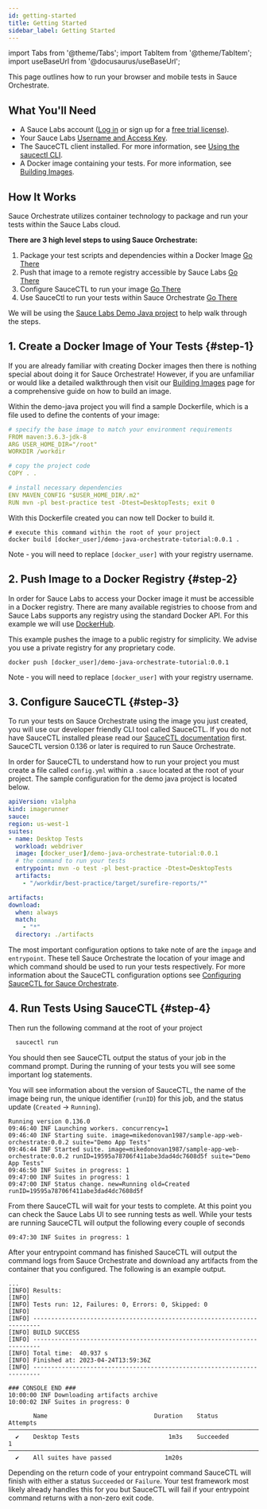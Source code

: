 ```yaml
---
id: getting-started
title: Getting Started
sidebar_label: Getting Started
---
```


import Tabs from '@theme/Tabs';
import TabItem from '@theme/TabItem';
import useBaseUrl from '@docusaurus/useBaseUrl';

This page outlines how to run your browser and mobile tests in Sauce Orchestrate.

## What You'll Need

- A Sauce Labs account ([Log in](https://accounts.saucelabs.com/am/XUI/#login/) or sign up for a [free trial license](https://saucelabs.com/sign-up)).
- Your Sauce Labs [Username and Access Key](https://app.saucelabs.com/user-settings).
- The SauceCTL client installed. For more information, see [Using the saucectl CLI](/dev/cli/saucectl).
- A Docker image containing your tests. For more information, see [Building Images](/hosted-orchestration/building-images).

## How It Works

Sauce Orchestrate utilizes container technology to package and run your tests within the Sauce Labs cloud.

<b>There are 3 high level steps to using Sauce Orchestrate:</b>

1. Package your test scripts and dependencies within a Docker Image [Go There](#step-1)
2. Push that image to a remote registry accessible by Sauce Labs [Go There](#step-2)
3. Configure SauceCTL to run your image [Go There](#step-4)
4. Use SauceCtl to run your tests within Sauce Orchestrate [Go There](#step-4)

We will be using the [Sauce Labs Demo Java project](https://github.com/saucelabs-training/demo-java) to help walk through the steps.

## 1. Create a Docker Image of Your Tests {#step-1}

If you are already familiar with creating Docker images then there is nothing special about doing it for Sauce Orchestrate! However, if you are unfamiliar or would like a detailed walkthrough then visit our [Building Images](./building-images.md) page for a comprehensive guide on how to build an image.

Within the demo-java project you will find a sample Dockerfile, which is a file used to define the contents of your image:

```yaml showLineNumbers
# specify the base image to match your environment requirements
FROM maven:3.6.3-jdk-8
ARG USER_HOME_DIR="/root"
WORKDIR /workdir

# copy the project code
COPY . .

# install necessary dependencies
ENV MAVEN_CONFIG "$USER_HOME_DIR/.m2"
RUN mvn -pl best-practice test -Dtest=DesktopTests; exit 0
```

With this Dockerfile created you can now tell Docker to build it.

```
# execute this command within the root of your project
docker build [docker_user]/demo-java-orchestrate-tutorial:0.0.1 .
```

Note - you will need to replace `[docker_user]` with your registry username.

## 2. Push Image to a Docker Registry {#step-2}

In order for Sauce Labs to access your Docker image it must be accessible in a Docker registry. There are many available registries to choose from and Sauce Labs supports any registry using the standard Docker API. For this example we will use [DockerHub](https://hub.docker.com).

This example pushes the image to a public registry for simplicity. We advise you use a private registry for any proprietary code.

```
docker push [docker_user]/demo-java-orchestrate-tutorial:0.0.1
```

Note - you will need to replace `[docker_user]` with your registry username.

## 3. Configure SauceCTL {#step-3}

To run your tests on Sauce Orchestrate using the image you just created, you will use our developer friendly CLI tool called SauceCTL. If you do not have SauceCTL installed please read our [SauceCTL documentation](/dev/cli/saucectl) first. SauceCTL version 0.136 or later is required to run Sauce Orchestrate.

In order for SauceCTL to understand how to run your project you must create a file called `config.yml` within a `.sauce` located at the root of your project. The sample configuration for the demo java project is located below.

```yaml showLineNumbers
apiVersion: v1alpha
kind: imagerunner
sauce:
region: us-west-1
suites:
- name: Desktop Tests
  workload: webdriver
  image: [docker_user]/demo-java-orchestrate-tutorial:0.0.1
  # the command to run your tests
  entrypoint: mvn -o test -pl best-practice -Dtest=DesktopTests
  artifacts:
    - "/workdir/best-practice/target/surefire-reports/*"

artifacts:
download:
  when: always
  match:
    - "*"
  directory: ./artifacts
```

The most important configuration options to take note of are the `impage` and `entrypoint`. These tell Sauce Orchestrate the location of your image and which command should be used to run your tests respectively. For more information about the SauceCTL configuration options see [Configuring SauceCTL for Sauce Orchestrate](./configuring-saucectl).

## 4. Run Tests Using SauceCTL {#step-4}

Then run the following command at the root of your project

```bash
  saucectl run
```

You should then see SauceCTL output the status of your job in the command prompt. During the running of your tests you will see some important log statements.

You will see information about the version of SauceCTL, the name of the image being run, the unique identifier (`runID`) for this job, and the status update (`Created` -> `Running`).

```
Running version 0.136.0
09:46:40 INF Launching workers. concurrency=1
09:46:40 INF Starting suite. image=mikedonovan1987/sample-app-web-orchestrate:0.0.2 suite="Demo App Tests"
09:46:44 INF Started suite. image=mikedonovan1987/sample-app-web-orchestrate:0.0.2 runID=19595a78706f411abe3dad4dc7608d5f suite="Demo App Tests"
09:46:50 INF Suites in progress: 1
09:47:00 INF Suites in progress: 1
09:47:00 INF Status change. new=Running old=Created runID=19595a78706f411abe3dad4dc7608d5f
```

From there SauceCTL will wait for your tests to complete. At this point you can check the Sauce Labs UI to see running tests as well. While your tests are running SauceCTL will output the following every couple of seconds

```
09:47:30 INF Suites in progress: 1
```

After your entrypoint command has finished SauceCTL will output the command logs from Sauce Orchestrate and download any artifacts from the container that you configured. The following is an example output.

```
...
[INFO] Results:
[INFO]
[INFO] Tests run: 12, Failures: 0, Errors: 0, Skipped: 0
[INFO]
[INFO] ------------------------------------------------------------------------
[INFO] BUILD SUCCESS
[INFO] ------------------------------------------------------------------------
[INFO] Total time:  40.937 s
[INFO] Finished at: 2023-04-24T13:59:36Z
[INFO] ------------------------------------------------------------------------

### CONSOLE END ###
10:00:00 INF Downloading artifacts archive
10:00:02 INF Suites in progress: 0

       Name                              Duration    Status       Attempts
────────────────────────────────────────────────────────────────────────────
  ✔    Desktop Tests                         1m3s    Succeeded           1
────────────────────────────────────────────────────────────────────────────
  ✔    All suites have passed               1m20s
```

Depending on the return code of your entrypoint command SauceCTL will finish with either a status `Succeeded` or `Failure`. Your test framework most likely already handles this for you but SauceCTL will fail if your entrypoint command returns with a non-zero exit code.
